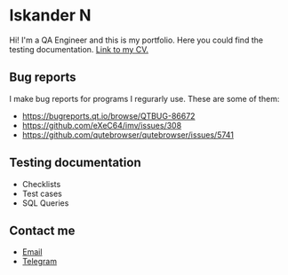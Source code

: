 # Iskander N
Hi! I'm a QA Engineer and this is my portfolio. Here you could find the testing documentation. [Link to my CV.](https://)

## Bug reports
I make bug reports for programs I regurarly use. These are some of them:
- https://bugreports.qt.io/browse/QTBUG-86672
- https://github.com/eXeC64/imv/issues/308
- https://github.com/qutebrowser/qutebrowser/issues/5741

## Testing documentation
- Checklists
- Test cases
- SQL Queries

## Contact me
- [Email](mailto:nizamutdinov.iskan@yandex.ru)
- [Telegram](https://t.me/vasylkit)
